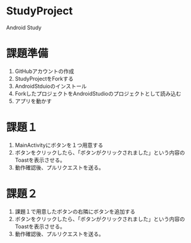 # StudyProject
Android Study

# 課題準備
1. GitHubアカウントの作成
1. StudyProjectをForkする
1. AndroidStduioのインストール
1. ForkしたプロジェクトをAndroidStudioのプロジェクトとして読み込む
1. アプリを動かす

# 課題１
1. MainActivityにボタンを１つ用意する
1. ボタンをクリックしたら、「ボタンがクリックされました」という内容のToastを表示させる。
1. 動作確認後、プルリクエストを送る。

# 課題２
1. 課題１で用意したボタンの右隣にボタンを追加する
1. ボタンをクリックしたら、「ボタンがクリックされました」という内容のToastを表示させる。
1. 動作確認後、プルリクエストを送る。
